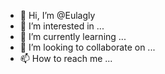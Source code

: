 - 👋 Hi, I’m @Eulagly
- 👀 I’m interested in ...
- 🌱 I’m currently learning ...
- 💞️ I’m looking to collaborate on ...
- 📫 How to reach me ...

<!---
Eulagly/Eulagly is a ✨ special ✨ repository because its `README.md` (this file) appears on your GitHub profile.
You can click the Preview link to take a look at your changes.
--->

